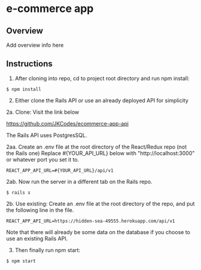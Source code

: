 # e-commerce app

## Overview

Add overview info here

## Instructions
1. After cloning into repo, cd to project root directory and run npm install:

```
$ npm install
```

2. Either clone the Rails API or use an already deployed API for simplicity

2a. Clone:  Visit the link below

https://github.com/JKCodes/ecommerce-app-api

The Rails API uses PostgresSQL.


2aa. Create an .env file at the root directory of the React/Redux repo (not the Rails one)
Replace #{YOUR_API_URL} below with "http://localhost:3000" or whatever port you set it to.

```
REACT_APP_API_URL=#{YOUR_API_URL}/api/v1
```

2ab. Now run the server in a different tab on the Rails repo.

```
$ rails s
```

2b. Use existing: Create an .env file at the root directory of the repo, and put the following line in the file.

```
REACT_APP_API_URL=https://hidden-sea-49555.herokuapp.com/api/v1
```

Note that there will already be some data on the database if you choose to use an existing Rails API.

3. Then finally run npm start:

```
$ npm start
```